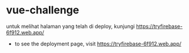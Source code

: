 # vue-challenge

untuk melihat halaman yang telah di deploy, kunjungi https://tryfirebase-6f912.web.app/
 - to see the deployment page, visit https://tryfirebase-6f912.web.app/

